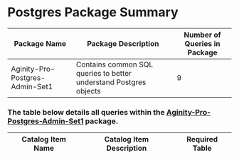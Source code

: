 # Postgres Package Summary

|Package Name| Package Description| Number of Queries in Package|
|------------|--------------------|-----------------------------|
|Aginity-Pro-Postgres-Admin-Set1 |Contains common SQL queries to better understand Postgres objects   | 9  |




### The table below details all queries within the [Aginity-Pro-Postgres-Admin-Set1](https://github.com/aginity/Postgres/blob/master/Administrative%20Query%20Packages/Aginity-Pro-Postgres-Admin-Set1.aginitypkg) package.

|Catalog Item Name               |Catalog Item Description            | Required Table     |
|--------------------------|------------------------------------|--------------------|
